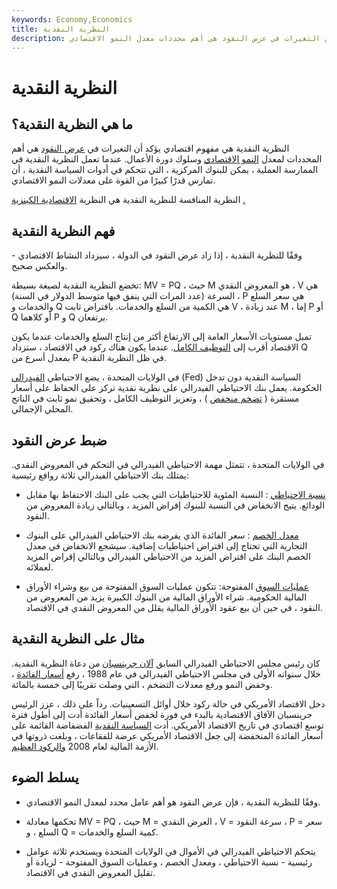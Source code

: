 ```yaml
---
keywords: Economy,Economics
title: النظرية النقدية
description: النظرية النقدية هي مفهوم يؤكد أن التغيرات في عرض النقود هي أهم محددات معدل النمو الاقتصادي.
---
```


# النظرية النقدية
## ما هي النظرية النقدية؟

النظرية النقدية هي مفهوم اقتصادي يؤكد أن التغيرات في [عرض النقود](/moneysupply) هي أهم المحددات لمعدل [النمو الاقتصادي](/economicgrowth) وسلوك دورة الأعمال. عندما تعمل النظرية النقدية في الممارسة العملية ، يمكن للبنوك المركزية ، التي تتحكم في أدوات السياسة النقدية ، أن تمارس قدرًا كبيرًا من القوة على معدلات النمو الاقتصادي.

النظرية المنافسة للنظرية النقدية هي النظرية [الاقتصادية الكينزية](/keynesianeconomics) [.](/keynesianeconomics)

## فهم النظرية النقدية

وفقًا للنظرية النقدية ، إذا زاد عرض النقود في الدولة ، سيزداد النشاط الاقتصادي - والعكس صحيح.

تخضع النظرية النقدية لصيغة بسيطة: MV = PQ ، حيث M هو المعروض النقدي ، V هي السرعة (عدد المرات التي ينفق فيها متوسط الدولار في السنة) ، P هي سعر السلع والخدمات و Q هي الكمية من السلع والخدمات. بافتراض ثابت V ، عند زيادة M ، إما P أو Q أو كلاهما P و Q يرتفعان.

تميل مستويات الأسعار العامة إلى الارتفاع أكثر من إنتاج السلع والخدمات عندما يكون الاقتصاد أقرب إلى [التوظيف الكامل](/fullemployment). عندما يكون هناك ركود في الاقتصاد ، ستزداد Q بمعدل أسرع من P في ظل النظرية النقدية.

في الولايات المتحدة ، يضع الاحتياطي [الفيدرالي](/federalreservebank) (Fed) السياسة النقدية دون تدخل الحكومة. يعمل بنك الاحتياطي الفيدرالي على نظرية نقدية تركز على الحفاظ على أسعار مستقرة ( [تضخم منخفض](/inflation) ) ، وتعزيز التوظيف الكامل ، وتحقيق نمو ثابت في الناتج المحلي الإجمالي.

## ضبط عرض النقود

في الولايات المتحدة ، تتمثل مهمة الاحتياطي الفيدرالي في التحكم في المعروض النقدي. يمتلك بنك الاحتياطي الفيدرالي ثلاثة روافع رئيسية:

- [نسبة الاحتياطي](/reserveratio) : النسبة المئوية للاحتياطيات التي يجب على البنك الاحتفاظ بها مقابل الودائع. يتيح الانخفاض في النسبة للبنوك إقراض المزيد ، وبالتالي زيادة المعروض من النقود.

- [معدل الخصم](/federal_discount_rate) : سعر الفائدة الذي يفرضه بنك الاحتياطي الفيدرالي على البنوك التجارية التي تحتاج إلى اقتراض احتياطيات إضافية. سيشجع الانخفاض في معدل الخصم البنك على اقتراض المزيد من الاحتياطي الفيدرالي وبالتالي إقراض المزيد لعملائه.

- [عمليات السوق](/openmarketoperations) المفتوحة: تتكون عمليات السوق المفتوحة من بيع وشراء الأوراق المالية الحكومية. شراء الأوراق المالية من البنوك الكبيرة يزيد من المعروض من النقود ، في حين أن بيع عقود الأوراق المالية يقلل من المعروض النقدي في الاقتصاد.

## مثال على النظرية النقدية

كان رئيس مجلس الاحتياطي الفيدرالي السابق [آلان جرينسبان](/alangreenspan) من دعاة النظرية النقدية. خلال سنواته الأولى في مجلس الاحتياطي الفيدرالي في عام 1988 ، رفع [أسعار الفائدة](/interestrate) ، وخفض النمو ورفع معدلات التضخم ، التي وصلت تقريبًا إلى خمسة بالمائة.

دخل الاقتصاد الأمريكي في حالة ركود خلال أوائل التسعينيات. رداً على ذلك ، عزز الرئيس جرينسبان الآفاق الاقتصادية بالبدء في فورة لخفض أسعار الفائدة أدت إلى أطول فترة توسع اقتصادي في تاريخ الاقتصاد الأمريكي. أدت [السياسة النقدية](/monetarypolicy) الفضفاضة القائمة على أسعار الفائدة المنخفضة إلى جعل الاقتصاد الأمريكي عرضة للفقاعات ، وبلغت ذروتها في الأزمة المالية لعام 2008 [والركود العظيم](/great-recession).

## يسلط الضوء

- وفقًا للنظرية النقدية ، فإن عرض النقود هو أهم عامل محدد لمعدل النمو الاقتصادي.

- تحكمها معادلة MV = PQ ، حيث M = العرض النقدي ، V = سرعة النقود ، P = سعر السلع ، و Q = كمية السلع والخدمات.

- يتحكم الاحتياطي الفيدرالي في الأموال في الولايات المتحدة ويستخدم ثلاثة عوامل رئيسية - نسبة الاحتياطي ، ومعدل الخصم ، وعمليات السوق المفتوحة - لزيادة أو تقليل المعروض النقدي في الاقتصاد.

